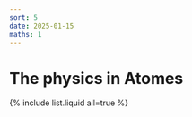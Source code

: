```yaml
---
sort: 5
date: 2025-01-15
maths: 1
---
```


# The physics in Atomes

{% include list.liquid all=true %}
